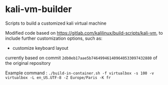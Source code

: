 # kali-vm-builder
Scripts to build a customized kali virtual machine

Modified code based on https://gitlab.com/kalilinux/build-scripts/kali-vm, to include further customization options, such as:
  - customize keyboard layout
  
 currently based on commit `2db0eb17aae5b746499461409640533097432880` of the original repository

Example command : `./build-in-container.sh -f virtualbox -s 100 -v virtualbox -L en_US.UTF-8 -Z Europe/Paris -K fr`